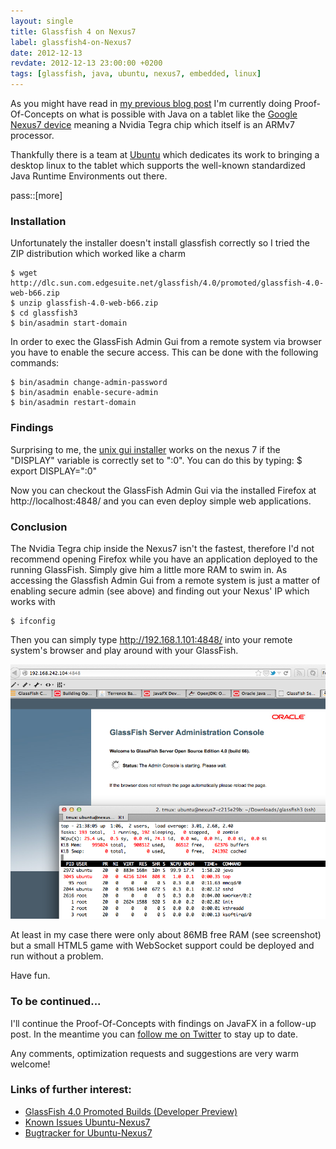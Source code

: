 ```yaml
---
layout: single
title: Glassfish 4 on Nexus7
label: glassfish4-on-Nexus7
date: 2012-12-13
revdate: 2012-12-13 23:00:00 +0200
tags: [glassfish, java, ubuntu, nexus7, embedded, linux]
---
```


As you might have read in [my previous blog post](http://aheusingfeld.github.com/2012/11/30/Ubuntu%2BJava-on-Nexus7.html) I'm currently doing Proof-Of-Concepts on what is possible with Java on a tablet like the [Google Nexus7 device](https://play.google.com/store/devices/details?id=nexus_7_16gb) meaning a Nvidia Tegra chip which itself is an ARMv7 processor.

Thankfully there is a team at [Ubuntu](http://www.ubuntu.org/) which dedicates its work to bringing a desktop linux to the tablet which supports the well-known standardized Java Runtime Environments out there.


pass::[more]


### Installation
	
Unfortunately the installer doesn't install glassfish correctly so I tried the ZIP distribution which worked like a charm

	$ wget http://dlc.sun.com.edgesuite.net/glassfish/4.0/promoted/glassfish-4.0-web-b66.zip
	$ unzip glassfish-4.0-web-b66.zip
	$ cd glassfish3
	$ bin/asadmin start-domain
	
In order to exec the GlassFish Admin Gui from a remote system via browser you have to enable the secure access. This can be done with the following commands:

	$ bin/asadmin change-admin-password
	$ bin/asadmin enable-secure-admin
	$ bin/asadmin restart-domain

### Findings

Surprising to me, the [unix gui installer](http://dlc.sun.com.edgesuite.net/glassfish/4.0/promoted/glassfish-4.0-web-b66-unix.sh) works on the nexus 7 if the "DISPLAY" variable is correctly set to ":0". You can do this by typing:
	$ export DISPLAY=":0"

Now you can checkout the GlassFish Admin Gui via the installed Firefox at http://localhost:4848/ and you can even deploy simple web applications.

### Conclusion

The Nvidia Tegra chip inside the Nexus7 isn't the fastest, therefore I'd not recommend opening Firefox while you have an application deployed to the running GlassFish. Simply give him a little more RAM to swim in. 
As accessing the Glassfish Admin Gui from a remote system is just a matter of enabling secure admin (see above) and finding out your Nexus' IP which works with

	$ ifconfig
	

Then you can simply type http://192.168.1.101:4848/ into your remote system's browser and play around with your GlassFish.

![Screenshot of GlassFish admin console called from Firefox on my Mac and output of top command on the Nexus7](/gfx/glassfish-nexus-admconsole-screenshot.png)


At least in my case there were only about 86MB free RAM (see screenshot) but a small HTML5 game with WebSocket support could be deployed and run without a problem.

Have fun.


### To be continued...

I'll continue the Proof-Of-Concepts with findings on JavaFX in a follow-up post. In the meantime you can [follow me on Twitter](http://twitter.com/goldstift) to stay up to date.

Any comments, optimization requests and suggestions are very warm welcome!


### Links of further interest:
* [GlassFish 4.0 Promoted Builds (Developer Preview)](http://dlc.sun.com.edgesuite.net/glassfish/4.0/promoted/)
* [Known Issues Ubuntu-Nexus7](https://wiki.ubuntu.com/Nexus7/KnownIssues)
* [Bugtracker for Ubuntu-Nexus7](https://bugs.launchpad.net/ubuntu-nexus7)
